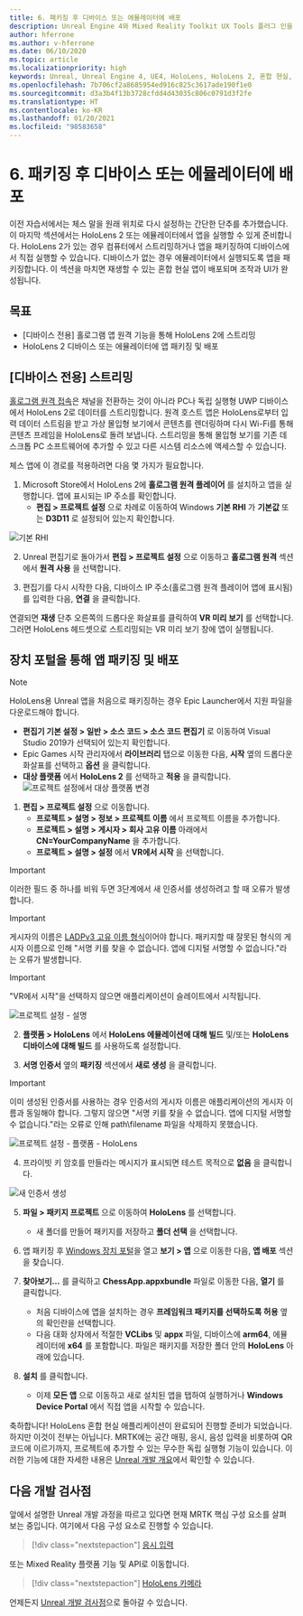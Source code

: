 ```yaml
---
title: 6. 패키징 후 디바이스 또는 에뮬레이터에 배포
description: Unreal Engine 4와 Mixed Reality Toolkit UX Tools 플러그 인을 사용하여 체스 앱을 만드는 자습서 시리즈 6/6부
author: hferrone
ms.author: v-hferrone
ms.date: 06/10/2020
ms.topic: article
ms.localizationpriority: high
keywords: Unreal, Unreal Engine 4, UE4, HoloLens, HoloLens 2, 혼합 현실, 자습서, 시작, mrtk, uxt, UX Tools, 설명서, 혼합 현실 헤드셋, windows mixed reality 헤드셋, 가상 현실 헤드셋
ms.openlocfilehash: 7b706cf2a8685954ed916c825c3617ade190f1e0
ms.sourcegitcommit: d3a3b4f13b3728cfdd4d43035c806c0791d3f2fe
ms.translationtype: HT
ms.contentlocale: ko-KR
ms.lasthandoff: 01/20/2021
ms.locfileid: "98583658"
---
```

# <a name="6-packaging--deploying-to-device-or-emulator"></a>6. 패키징 후 디바이스 또는 에뮬레이터에 배포

이전 자습서에서는 체스 말을 원래 위치로 다시 설정하는 간단한 단추를 추가했습니다. 이 마지막 섹션에서는 HoloLens 2 또는 에뮬레이터에서 앱을 실행할 수 있게 준비합니다. HoloLens 2가 있는 경우 컴퓨터에서 스트리밍하거나 앱을 패키징하여 디바이스에서 직접 실행할 수 있습니다. 디바이스가 없는 경우 에뮬레이터에서 실행되도록 앱을 패키징합니다. 이 섹션을 마치면 재생할 수 있는 혼합 현실 앱이 배포되며 조작과 UI가 완성됩니다.

## <a name="objectives"></a>목표

* [디바이스 전용] 홀로그램 앱 원격 기능을 통해 HoloLens 2에 스트리밍
* HoloLens 2 디바이스 또는 에뮬레이터에 앱 패키징 및 배포

## <a name="device-only-streaming"></a>[디바이스 전용] 스트리밍

[홀로그램 원격 접속](/windows/mixed-reality/add-holographic-remoting)은 채널을 전환하는 것이 아니라 PC나 독립 실행형 UWP 디바이스에서 HoloLens 2로 데이터를 스트리밍합니다. 원격 호스트 앱은 HoloLens로부터 입력 데이터 스트림을 받고 가상 몰입형 보기에서 콘텐츠를 렌더링하며 다시 Wi-Fi를 통해 콘텐츠 프레임을 HoloLens로 돌려 보냅니다. 스트리밍을 통해 몰입형 보기를 기존 데스크톱 PC 소프트웨어에 추가할 수 있고 다른 시스템 리소스에 액세스할 수 있습니다.

체스 앱에 이 경로를 적용하려면 다음 몇 가지가 필요합니다.

1.  Microsoft Store에서 HoloLens 2에 **홀로그램 원격 플레이어** 를 설치하고 앱을 실행합니다. 앱에 표시되는 IP 주소를 확인합니다.
    * **편집 > 프로젝트 설정** 으로 차례로 이동하여 Windows **기본 RHI** 가 **기본값** 또는 **D3D11** 로 설정되어 있는지 확인합니다.

![기본 RHI](../images/unreal/performance-recommendations-img-09.png)

2.  Unreal 편집기로 돌아가서 **편집 > 프로젝트 설정** 으로 이동하고 **홀로그램 원격** 섹션에서 **원격 사용** 을 선택합니다.

3.  편집기를 다시 시작한 다음, 디바이스 IP 주소(홀로그램 원격 플레이어 앱에 표시됨)를 입력한 다음, **연결** 을 클릭합니다.

연결되면 **재생** 단추 오른쪽의 드롭다운 화살표를 클릭하여 **VR 미리 보기** 를 선택합니다. 그러면 HoloLens 헤드셋으로 스트리밍되는 VR 미리 보기 창에 앱이 실행됩니다.

## <a name="packaging-and-deploying-the-app-via-device-portal"></a>장치 포털을 통해 앱 패키징 및 배포

>[!NOTE]
>HoloLens용 Unreal 앱을 처음으로 패키징하는 경우 Epic Launcher에서 지원 파일을 다운로드해야 합니다.
>- **편집기 기본 설정 > 일반 > 소스 코드 > 소스 코드 편집기** 로 이동하여 Visual Studio 2019가 선택되어 있는지 확인합니다.
>- Epic Games 시작 관리자에서 **라이브러리** 탭으로 이동한 다음, **시작** 옆의 드롭다운 화살표를 선택하고 **옵션** 을 클릭합니다.
>- **대상 플랫폼** 에서 **HoloLens 2** 를 선택하고 **적용** 을 클릭합니다.
>![프로젝트 설정에서 대상 플랫폼 변경](images/unreal-uxt/6-installationoptions.PNG)

1.  **편집 > 프로젝트 설정** 으로 이동합니다.
    * **프로젝트 > 설명 > 정보 > 프로젝트 이름** 에서 프로젝트 이름을 추가합니다.
    * **프로젝트 > 설명 > 게시자 > 회사 고유 이름** 아래에서 **CN=YourCompanyName** 을 추가합니다.
    * **프로젝트 > 설명 > 설정** 에서 **VR에서 시작** 을 선택합니다.

> [!IMPORTANT]
> 이러한 필드 중 하나를 비워 두면 3단계에서 새 인증서를 생성하려고 할 때 오류가 발생합니다.

> [!IMPORTANT]
> 게시자의 이름은 [LADPv3 고유 이름 형식](https://www.ietf.org/rfc/rfc2253.txt)이어야 합니다. 패키지할 때 잘못된 형식의 게시자 이름으로 인해 "서명 키를 찾을 수 없습니다. 앱에 디지털 서명할 수 없습니다."라는 오류가 발생합니다.

> [!IMPORTANT]
> "VR에서 시작"을 선택하지 않으면 애플리케이션이 슬레이트에서 시작됩니다.

![프로젝트 설정 - 설명](images/unreal-uxt/6-cn-new.PNG)

2.  **플랫폼 > HoloLens** 에서 **HoloLens 에뮬레이션에 대해 빌드** 및/또는 **HoloLens 디바이스에 대해 빌드** 를 사용하도록 설정합니다.

3.  **서명 인증서** 옆의 **패키징** 섹션에서 **새로 생성** 을 클릭합니다.

> [!IMPORTANT]
> 이미 생성된 인증서를 사용하는 경우 인증서의 게시자 이름은 애플리케이션의 게시자 이름과 동일해야 합니다. 그렇지 않으면 "서명 키를 찾을 수 없습니다. 앱에 디지털 서명할 수 없습니다."라는 오류로 인해 path\filename 파일을 삭제하지 못했습니다.

![프로젝트 설정 - 플랫폼 - HoloLens](images/unreal-uxt/6-packaging.PNG)

4. 프라이빗 키 암호를 만들라는 메시지가 표시되면 테스트 목적으로 **없음** 을 클릭합니다.

![새 인증서 생성](images/unreal-uxt/6-private-key-testing.png)

5. **파일 > 패키지 프로젝트** 으로 이동하여 **HoloLens** 를 선택합니다.
    * 새 폴더를 만들어 패키지를 저장하고 **폴더 선택** 을 선택합니다.

6.  앱 패키징 후 [Windows 장치 포털](/windows/mixed-reality/using-the-windows-device-portal)을 열고 **보기 > 앱** 으로 이동한 다음, **앱 배포** 섹션을 찾습니다.

7.  **찾아보기...** 를 클릭하고 **ChessApp.appxbundle** 파일로 이동한 다음, **열기** 를 클릭합니다.

    * 처음 디바이스에 앱을 설치하는 경우 **프레임워크 패키지를 선택하도록 허용** 옆의 확인란을 선택합니다.
    * 다음 대화 상자에서 적절한 **VCLibs** 및 **appx** 파일, 디바이스에 **arm64**, 에뮬레이터에 **x64** 를 포함합니다. 파일은 패키지를 저장한 폴더 안의 **HoloLens** 아래에 있습니다.

8.  **설치** 를 클릭합니다.
    * 이제 **모든 앱** 으로 이동하고 새로 설치된 앱을 탭하여 실행하거나 **Windows Device Portal** 에서 직접 앱을 시작할 수 있습니다. 

축하합니다! HoloLens 혼합 현실 애플리케이션이 완료되어 진행할 준비가 되었습니다. 하지만 이것이 전부는 아닙니다. MRTK에는 공간 매핑, 응시, 음성 입력을 비롯하여 QR 코드에 이르기까지, 프로젝트에 추가할 수 있는 무수한 독립 실행형 기능이 있습니다. 이러한 기능에 대한 자세한 내용은 [Unreal 개발 개요](/windows/mixed-reality/unreal-development-overview)에서 확인할 수 있습니다.

## <a name="next-development-checkpoint"></a>다음 개발 검사점

앞에서 설명한 Unreal 개발 과정을 따르고 있다면 현재 MRTK 핵심 구성 요소를 살펴보는 중입니다. 여기에서 다음 구성 요소로 진행할 수 있습니다.

> [!div class="nextstepaction"]
> [응시 입력](../unreal-gaze-input.md)

또는 Mixed Reality 플랫폼 기능 및 API로 이동합니다.

> [!div class="nextstepaction"]
> [HoloLens 카메라](../unreal-hololens-camera.md)

언제든지 [Unreal 개발 검사점](../unreal-development-overview.md#2-core-building-blocks)으로 돌아갈 수 있습니다.